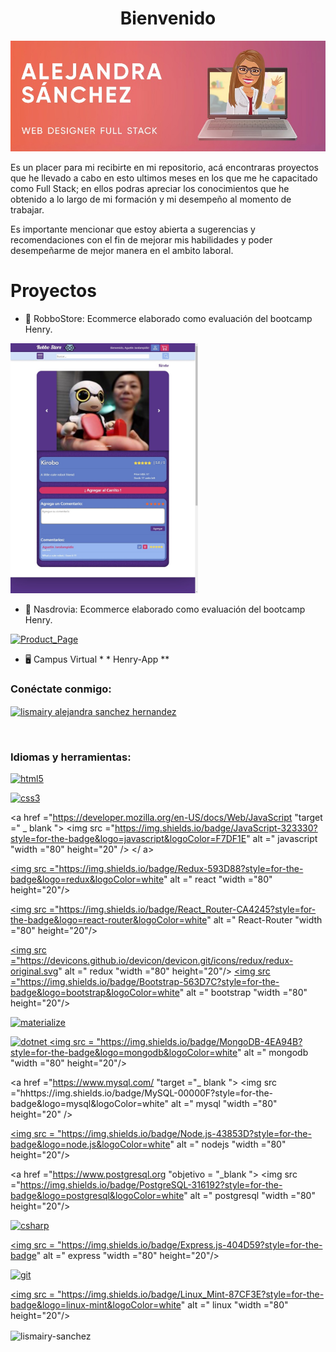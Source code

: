  <h1 align = "center" >Bienvenido</h1>
  <a href=""><img src ="./Readme_Images/AlejandraSanchez.jpeg" alt="Alejandra" width ="100% "height =" 30% "/></a>
        <p>
          Es un placer para mi recibirte en mi repositorio, acá encontraras
          proyectos que he llevado a cabo en esto ultimos meses en los que me he
          capacitado como Full Stack; en ellos podras apreciar los conocimientos
          que he obtenido a lo largo de mi formación y mi desempeño al momento
          de trabajar.
        </p>
        <p>
          Es importante mencionar que estoy abierta a sugerencias y
          recomendaciones con el fin de mejorar mis habilidades y poder
          desempeñarme de mejor manera en el ambito laboral.
        </p>

<h1 align = "left"> Proyectos </h1>

- :robot: RobboStore: Ecommerce elaborado como evaluación del bootcamp Henry.
<a href="https://github.com/Lismairy-Sanchez/Robbo-Store" target="_blank">
<img src ="./Readme_Images/Product_Page.jpeg" alt="Product_Page" width ="300px "height ="400 px" /></a>

   <br>

- :beer: Nasdrovia: Ecommerce elaborado como evaluación del bootcamp Henry.
<a href="https://github.com/Lismairy-Sanchez/Nasdrovia" target="_blank">
<img src ="" alt="Product_Page" width ="300px "height ="400 px" /></a>

   <br>

- :desktop_computer: Campus Virtual \* \* Henry-App \*\*
  <br>

<h3 align = "left"> Conéctate conmigo: </h3>
<p align = "left">
<a href = "https://linkedin.com/in/lismairy alejandra sanchez hernandez" target = "blank"> <img align = "center" src = "https://cdn.jsdelivr.net/npm/simple-icons@3.0.1/icons/linkedin.svg" alt = "lismairy alejandra sanchez hernandez" altura = "30"width = "40" /> </a>
</p>
<br>
<h3 align = "left"> Idiomas y herramientas: </h3>
<p align = "left"> 
<a href="https://www.w3.org/html/" target="_blank"> <img src = "https://img.shields.io/badge/HTML5-E34F26?style=for-the-badge&logo=html5&logoColor=white" alt ="html5 "width =" 80 "height =" 20 "/> </a>

<a href="https://www.w3schools.com/css/" target="_blank"> <img src = "https://img.shields.io/badge/CSS3-1572B6?style=for-the-badge&logo=css3&logoColor=white" alt =" css3" width ="80" height="20"/> </a>

<a href ="https://developer.mozilla.org/en-US/docs/Web/JavaScript "target =" \_ blank "> <img src ="https://img.shields.io/badge/JavaScript-323330?style=for-the-badge&logo=javascript&logoColor=F7DF1E" alt =" javascript "width ="80" height="20" /> </ a>

<a href="https://reactjs.org/" target="_blank"> <img src ="https://img.shields.io/badge/Redux-593D88?style=for-the-badge&logo=redux&logoColor=white" alt =" react "width ="80" height="20"/> </a>

<a href="" target="_blank"> <img src ="https://img.shields.io/badge/React_Router-CA4245?style=for-the-badge&logo=react-router&logoColor=white" alt =" React-Router "width ="80" height="20"/> </a>

<a href="https://redux.js.org" target="_blank"> <img src ="https://devicons.github.io/devicon/devicon.git/icons/redux/redux-original.svg" alt =" redux "width ="80" height="20"/> </a>
<a href="https://getbootstrap.com" target="_blank"> <img src ="https://img.shields.io/badge/Bootstrap-563D7C?style=for-the-badge&logo=bootstrap&logoColor=white" alt =" bootstrap "width ="80" height="20"/> </a>

<a href="https://materializecss.com/" target="_blank"> 
<img src ="https://img.shields.io/badge/Material--UI-0081CB?style=for-the-badge&logo=material-ui&logoColor=white" alt = "materialize" width ="80" height="20"/> </a>

<a href ="https://dotnet.microsoft.com/" target ="_ blank "> <img src ="https://img.shields.io/badge/.NET-5C2D91?style=for-the-badge&logo=.net&logoColor=white" alt ="dotnet"  width ="80" height="20"/> </a>
<a href = "https://www.mongodb.com/" target = "_ blank"> <img src = "https://img.shields.io/badge/MongoDB-4EA94B?style=for-the-badge&logo=mongodb&logoColor=white" alt =" mongodb "width ="80" height="20"/> </a>

<a href ="https://www.mysql.com/ "target ="\_ blank "> <img src ="hhttps://img.shields.io/badge/MySQL-00000F?style=for-the-badge&logo=mysql&logoColor=white" alt =" mysql "width ="80" height="20" /> </a>

<a href="https://nodejs.org" target="_blank"> <img src = "https://img.shields.io/badge/Node.js-43853D?style=for-the-badge&logo=node.js&logoColor=white" alt =" nodejs "width ="80" height="20"/> </a>

<a href ="https://www.postgresql.org "objetivo = "\_blank ">
<img src ="https://img.shields.io/badge/PostgreSQL-316192?style=for-the-badge&logo=postgresql&logoColor=white" alt =" postgresql "width ="80" height="20"/> </a>

<a href ="https://www.w3schools.com/cs/" target ="_blank"> <img src ="https://img.shields.io/badge/C%23-239120?style=for-the-badge&logo=c-sharp&logoColor=white" alt ="csharp" width ="80" height="20"/> </a>

<a href="https://expressjs.com" target="_blank"> <img src = "https://img.shields.io/badge/Express.js-404D59?style=for-the-badge" alt =" express "width ="80" height="20"/> </a>

<a href ="https://git-scm.com/" target ="_blank "> <img src ="https://img.shields.io/badge/GitHub-100000?style=for-the-badge&logo=github&logoColor=white" alt =" git" width ="80" height="20"/> </a>

<a href="https://www.linux.org/" target="_blank"> <img src = "https://img.shields.io/badge/Linux_Mint-87CF3E?style=for-the-badge&logo=linux-mint&logoColor=white" alt =" linux "width ="80" height="20"/> </a>

<p> <img align ="center" src = "https://github-readme-stats.vercel.app/api?username=lismairy-sanchez&count_private=true&show_icons=true&theme=radical" alt = "lismairy-sanchez" /> </p>
